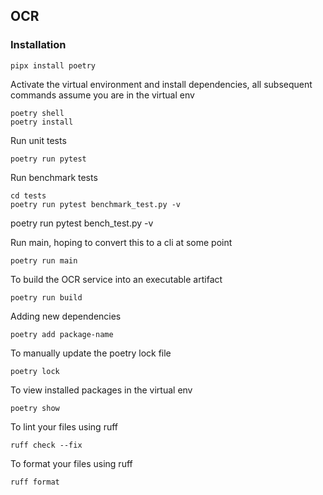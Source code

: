 ## OCR

### Installation

```shell
pipx install poetry
```

Activate the virtual environment and install dependencies, all subsequent commands assume you are in the virtual env
```shell
poetry shell
poetry install
```

Run unit tests
```shell
poetry run pytest
```

Run benchmark tests
```shell
cd tests
poetry run pytest benchmark_test.py -v
```

poetry run pytest bench_test.py -v  

Run main, hoping to convert this to a cli at some point
```shell
poetry run main
```

To build the OCR service into an executable artifact
```shell
poetry run build
```

Adding new dependencies
```shell
poetry add package-name
```

To manually update the poetry lock file
```shell
poetry lock
```

To view installed packages in the virtual env
```shell
poetry show
```

To lint your files using ruff
```shell
ruff check --fix
```

To format your files using ruff 
```shell
ruff format
```